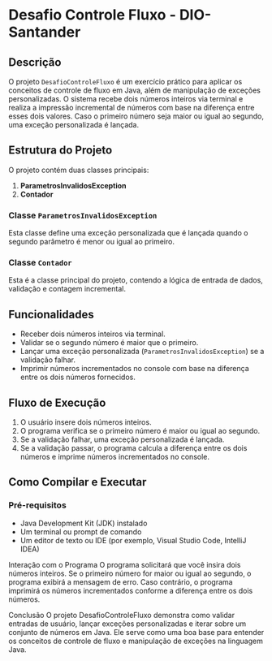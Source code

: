 # Desafio Controle Fluxo - DIO-Santander
## Descrição

O projeto `DesafioControleFluxo` é um exercício prático para aplicar os conceitos de controle de fluxo em Java, além de manipulação de exceções personalizadas. O sistema recebe dois números inteiros via terminal e realiza a impressão incremental de números com base na diferença entre esses dois valores. Caso o primeiro número seja maior ou igual ao segundo, uma exceção personalizada é lançada.

## Estrutura do Projeto

O projeto contém duas classes principais:

1. **ParametrosInvalidosException**
2. **Contador**

### Classe `ParametrosInvalidosException`

Esta classe define uma exceção personalizada que é lançada quando o segundo parâmetro é menor ou igual ao primeiro.

### Classe `Contador`

Esta é a classe principal do projeto, contendo a lógica de entrada de dados, validação e contagem incremental.

## Funcionalidades

- Receber dois números inteiros via terminal.
- Validar se o segundo número é maior que o primeiro.
- Lançar uma exceção personalizada (`ParametrosInvalidosException`) se a validação falhar.
- Imprimir números incrementados no console com base na diferença entre os dois números fornecidos.

## Fluxo de Execução

1. O usuário insere dois números inteiros.
2. O programa verifica se o primeiro número é maior ou igual ao segundo.
3. Se a validação falhar, uma exceção personalizada é lançada.
4. Se a validação passar, o programa calcula a diferença entre os dois números e imprime números incrementados no console.

## Como Compilar e Executar

### Pré-requisitos

- Java Development Kit (JDK) instalado
- Um terminal ou prompt de comando
- Um editor de texto ou IDE (por exemplo, Visual Studio Code, IntelliJ IDEA)

Interação com o Programa
O programa solicitará que você insira dois números inteiros.
Se o primeiro número for maior ou igual ao segundo, o programa exibirá a mensagem de erro.
Caso contrário, o programa imprimirá os números incrementados conforme a diferença entre os dois números.

Conclusão
O projeto DesafioControleFluxo demonstra como validar entradas de usuário, lançar exceções personalizadas e iterar sobre um conjunto de números em Java. Ele serve como uma boa base para entender os conceitos de controle de fluxo e manipulação de exceções na linguagem Java.


